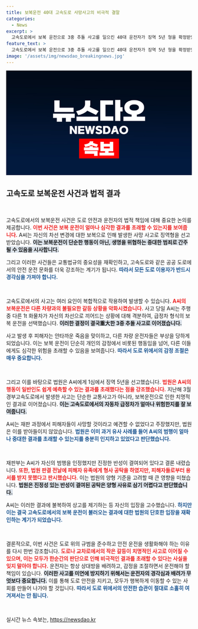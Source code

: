 ```yaml
---
title: 보복운전 40대 고속도로 사망사고의 비극적 결말
categories:
  - News
excerpt: >
  고속도로에서 보복 운전으로 3중 추돌 사고를 일으킨 40대 운전자가 징역 5년 형을 확정받았다. 급정차로 인해 발생한 비극적 사고의 전말과 법원의 잇따른 판결을 살펴본다.
feature_text: >
  고속도로에서 보복 운전으로 3중 추돌 사고를 일으킨 40대 운전자가 징역 5년 형을 확정받았다. 급정차로 인해 발생한 비극적 사고의 전말과 법원의 잇따른 판결을 살펴본다.
image: '/assets/img/newsdao_breakingnews.jpg'
---
```


<p><img src="/assets/img/newsdao_breakingnews.jpg" alt="flaretime 속보" /></p>

<h2 data-ke-size="size26">고속도로 보복운전 사건과 법적 결과</h2>

<p data-ke-size="size16">&nbsp;</p>

<p>고속도로에서의 보복운전 사건은 도로 안전과 운전자의 법적 책임에 대해 중요한 논의를 제공합니다. <b><span style="color: #ee2323;">이번 사건은 보복 운전이 얼마나 심각한 결과를 초래할 수 있는지를 보여줍니다.</span></b> A씨는 자신의 차선 변경에 대한 보복으로 인해 발생한 사망 사고로 징역형을 선고받았습니다. <b><span style="background-color: #21538527;">이는 보복운전이 단순한 행동이 아닌, 생명을 위협하는 중대한 범죄로 간주될 수 있음을 시사합니다.</span></b> </p>

<p>그리고 이러한 사건들은 교통법규의 중요성을 재확인하고, 고속도로와 같은 공공 도로에서의 안전 운전 문화를 더욱 강조하는 계기가 됩니다. <b><span style="color: #1a5490;">따라서 모든 도로 이용자가 반드시 경각심을 가져야 합니다.</span></b> </p>

<p data-ke-size="size16">&nbsp;</p>

<p>고속도로에서의 사고는 여러 요인이 복합적으로 작용하여 발생할 수 있습니다. <b><span style="color: #ee2323;">A씨의 보복운전은 다른 차량과의 불필요한 갈등 상황을 악화시켰습니다.</span></b> 사고 당일 A씨는 주행 중 다른 1t 화물차가 자신의 차선으로 끼어드는 상황에 대해 격분하여, 급정차 형식의 보복 운전을 선택했습니다. <b><span style="background-color: #21538527;">이러한 결정이 결국重大한 3중 추돌 사고로 이어졌습니다.</span></b> </p>

<p>사고 발생 후 피해자는 안타까운 죽음을 맞이하고, 다른 차량 운전자들은 부상을 당하게 되었습니다. 이는 보복 운전이 단순히 개인의 감정에서 비롯된 행동임을 넘어, 다른 이들에게도 심각한 위험을 초래할 수 있음을 보여줍니다. <b><span style="color: #1a5490;">따라서 도로 위에서의 감정 조절은 매우 중요합니다.</span></b> </p>

<p data-ke-size="size16">&nbsp;</p>

<p>그리고 이를 바탕으로 법원은 A씨에게 1심에서 징역 5년을 선고했습니다. <b><span style="color: #ee2323;">법원은 A씨의 행동이 일반인도 쉽게 예측할 수 있는 결과를 초래했다는 점을 강조했습니다.</span></b> 지난해 3월 경부고속도로에서 발생한 사고는 단순한 교통사고가 아니라, 보복운전으로 인한 치명적인 결과로 이어졌습니다. <b><span style="background-color: #21538527;">이는 고속도로에서의 자동차 급정차가 얼마나 위험한지를 잘 보여줍니다.</span></b> </p>

<p>A씨는 재판 과정에서 피해자들이 사망할 것이라고 예견할 수 없었다고 주장했지만, 법원은 이를 받아들이지 않았습니다. <b><span style="color: #1a5490;">법원은 이미 과거 유사 사례를 들어 A씨의 범행이 얼마나 중대한 결과를 초래할 수 있는지를 충분히 인지하고 있었다고 판단했습니다.</span></b> </p>

<p data-ke-size="size16">&nbsp;</p>

<p>재판부는 A씨가 자신의 범행을 인정했지만 진정한 반성이 결여되어 있다고 결론 내렸습니다. <b><span style="color: #ee2323;">또한, 법원 판결 전날에 피해자 유족에게 형사 공탁을 하였지만, 피해자들로부터 용서를 받지 못했다고 판시했습니다.</span></b> 이는 법원의 양형 기준을 고려할 때 큰 영향을 미쳤습니다. <b><span style="background-color: #21538527;">법원은 진정성 있는 반성이 결여된 공탁은 양형 사유로 삼기 어렵다고 판단했습니다.</span></b> </p>

<p>A씨는 이러한 결과에 불복하여 상고를 제기하는 등 자신의 입장을 고수했습니다. <b><span style="color: #1a5490;">하지만 이는 결국 고속도로에서의 보복 운전이 불러오는 결과에 대한 법원의 단호한 입장을 재확인하는 계기가 되었습니다.</span></b> </p>

<p data-ke-size="size16">&nbsp;</p>

<p>결론적으로, 이번 사건은 도로 위의 규범을 준수하고 안전 운전을 생활화해야 하는 이유를 다시 한번 강조합니다. <b><span style="color: #ee2323;">도로나 교차로에서의 작은 갈등이 치명적인 사고로 이어질 수 있으며, 이는 모두가 한순간의 판단으로 인해 비극적인 결과를 초래할 수 있다는 사실을 잊지 말아야 합니다.</span></b> 운전자는 항상 상대방을 배려하고, 감정을 조절하면서 운전해야 할 책임이 있습니다. <b><span style="background-color: #21538527;">이러한 사고를 미연에 방지하기 위해서는 운전자의 경각심과 배려가 무엇보다 중요합니다.</span></b> 이를 통해 도로 안전을 지키고, 모두가 행복하게 이동할 수 있는 사회를 만들어 나가야 할 것입니다. <b><span style="color: #1a5490;">따라서 도로 위에서의 안전한 습관이 절대로 소홀히 여겨져서는 안 됩니다.</span></b> </p>

<p data-ke-size="size16">&nbsp;</p>
실시간 뉴스 속보는, <a href="https://newsdao.kr" rel="dofollow">https://newsdao.kr</a>


